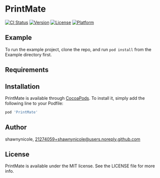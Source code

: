 # PrintMate

[![CI Status](https://img.shields.io/travis/shawnynicole/PrintMate.svg?style=flat)](https://travis-ci.org/shawnynicole/PrintMate)
[![Version](https://img.shields.io/cocoapods/v/PrintMate.svg?style=flat)](https://cocoapods.org/pods/PrintMate)
[![License](https://img.shields.io/cocoapods/l/PrintMate.svg?style=flat)](https://cocoapods.org/pods/PrintMate)
[![Platform](https://img.shields.io/cocoapods/p/PrintMate.svg?style=flat)](https://cocoapods.org/pods/PrintMate)

## Example

To run the example project, clone the repo, and run `pod install` from the Example directory first.

## Requirements

## Installation

PrintMate is available through [CocoaPods](https://cocoapods.org). To install
it, simply add the following line to your Podfile:

```ruby
pod 'PrintMate'
```

## Author

shawnynicole, 21274059+shawnynicole@users.noreply.github.com

## License

PrintMate is available under the MIT license. See the LICENSE file for more info.
